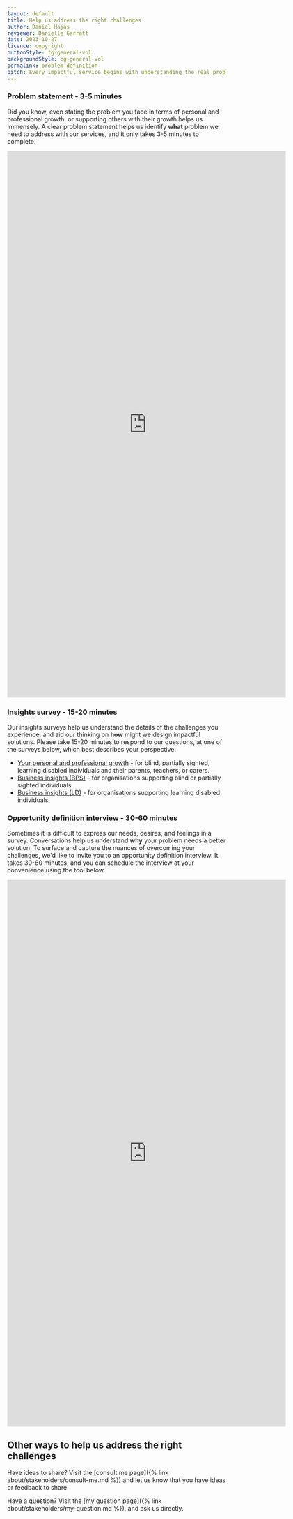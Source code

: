 ```yaml
---
layout: default
title: Help us address the right challenges
author: Daniel Hajas
reviewer: Danielle Garratt
date: 2023-10-27
licence: copyright
buttonStyle: fg-general-vol
backgroundStyle: bg-general-vol
permalink: problem-definition
pitch: Every impactful service begins with understanding the real problems faced by people. Please, help us define the right problem in terms of personal and professional growth, such that we can design a solution together, addressing your needs. You will find multiple ways to help us with this, at various levels of time commitment and detail.
---
```


### Problem statement - 3-5 minutes

Did you know, even stating the problem you face in terms of personal and professional growth, or supporting others with their growth helps us immensely.
A clear problem statement helps us identify **what** problem we need to address with our services, and it only takes 3-5 minutes to complete.

<div class="iframe-container">
<iframe class="responsive-iframe" title="Problem statement form" src="https://docs.google.com/forms/d/e/1FAIpQLSdLS4oFlTZHnH7zvxYdGg41QI2Eqy6L8FlMGuBtDtAbhqoO7g/viewform?embedded=true" width="640" height="1254" frameborder="0" marginheight="0" marginwidth="0">Loading…</iframe>
</div>

### Insights survey - 15-20 minutes

Our insights surveys help us understand the details of the challenges you experience, and aid our thinking on **how** might we design impactful solutions.
Please take 15-20 minutes to respond to our questions, at one of the surveys below, which best describes your perspective.

- [Your personal and professional growth](https://forms.gle/25Luuux5ai8YdNCW9) - for blind, partially sighted, learning disabled individuals and their parents, teachers, or carers.
- [Business insights (BPS)](https://forms.gle/haHn8AZJTtAJfhcW7) - for organisations supporting blind or partially sighted individuals
- [Business insights (LD)](https://forms.gle/nPek7h4HidyXpWsH9) - for organisations supporting learning disabled individuals

### Opportunity definition interview - 30-60 minutes

Sometimes it is difficult to express our needs, desires, and feelings in a survey.
Conversations help us understand **why** your problem needs a better solution.
To surface and capture the nuances of overcoming your challenges, we'd like to invite you to an opportunity definition interview.
It takes 30-60 minutes, and you can schedule the interview at your convenience using the tool below.

<div class="iframe-container">
<iframe class="responsive-iframe" title="Schedule an opportunity definition interview" src="https://calendly.com/dh256/project27-interviews?month=2024-07" width="640" height="1254" frameborder="0" marginheight="0" marginwidth="0">Loading…</iframe>
</div>

## Other ways to help us address the right challenges

Have ideas to share?
Visit the [consult me page]({% link about/stakeholders/consult-me.md %}) and let us know that you have ideas or feedback to share.

Have a question?
Visit the [my question page]({% link about/stakeholders/my-question.md %}), and ask us directly.